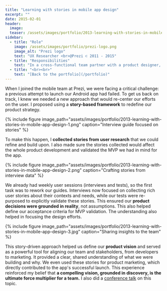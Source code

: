 ```yaml
---
title: "Learning with stories in mobile app design"
excerpt: ""
date: 2015-02-01
header:
  image:
  teaser: /assets/images/portfolio/2013-learning-with-stories-in-mobile-app-design-3.jpg
sidebar:
  - title: "Role"
    image: /assets/images/portfolio/prezi-logo.png
    image_alt: "Prezi logo"
    text: "UX Researcher <br>@Prezi ⊂ 2011 - 2015"
  - title: "Responsibilities"
    text: "In a cross-functional team partner with a product designer, a product manager and engineers and enable discovery and learning about users."
  - title: "<br><br>"
    text: "[Back to the portfolio](/portfolio)"
---
```


When I joined the mobile team at Prezi, we were facing a critical challenge: a previous attempt to launch our Android app had failed. To get us back on track, I knew we needed a new approach that would re-center our efforts on the user. I proposed using a **story-based framework** to redefine our product strategy. 

{% include figure image_path="assets/images/portfolio/2013-learning-with-stories-in-mobile-app-design-1.png" caption="Interview guide focused on stories" %}

To make this happen, I **collected stories from user research** that we could refine and build upon. I also made sure the stories collected would affect the whole product development and validated the MVP we had in mind for the app.

{% include figure image_path="assets/images/portfolio/2013-learning-with-stories-in-mobile-app-design-2.png" caption="Crafting stories from interview data" %}

We already had weekly user sessions (interviews and tests), so the first task was to rework our guides. Interviews now focused on collecting rich user stories about their contexts and needs, while our tests were re-purposed to explicitly validate these stories. This ensured our **product decisions were grounded in reality**, not assumptions. This also helped define our acceptance criteria for MVP validation. The understanding also helped in focusing the design efforts.

{% include figure image_path="assets/images/portfolio/2013-learning-with-stories-in-mobile-app-design-3.jpg" caption="Sharing insights to the team" %}

This story-driven approach helped us define our **product vision** and served as a powerful tool for aligning our team and stakeholders, from developers to marketing. It provided a clear, shared understanding of what we were building and why. We even used these stories for product marketing, which directly contributed to the app's successful launch. This experience reinforced my belief that **a compelling vision, grounded in discovery, is the ultimate force multiplier for a team.** I also did a [conference talk](https://prezi.com/dutn4vgss7js/stories-in-ux-design/) on this topic.